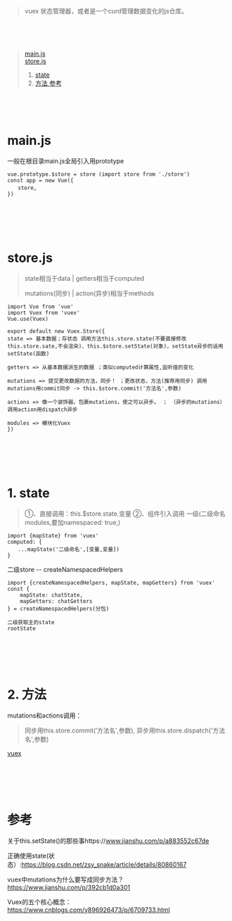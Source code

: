 > vuex 状态管理器，或者是一个curd管理数据变化的js仓库。


<br/><br/><br/>
> <a href="#h1"> main.js </a><br/>
> <a href="#h2"> store.js </a><br/>
> 1. <a href="#h3"> state  </a>
> 2. <a href="#h4"> 方法  </a>
> <a href="#ck"> 参考 </a>

<br/><br/><br/>
<h1 id="h1"> main.js </h1>
一般在根目录main.js全局引入用prototype

```
vue.prototype.$store = store (import store from './store')
const app = new Vue({
　　store,
})
```


<br/><br/><br/><br/>
## <h1 id="h2"> store.js </h1>

> state相当于data    |    getters相当于computed    
>
>  mutations(同步)     |   action(异步)相当于methods
>

```
import Vue from 'vue'
import Vuex from 'vuex'
Vue.use(Vuex)

export default new Vuex.Store({ 
state => 基本数据；存状态 调用方法this.store.state(不要直接修改this.store.sate,不会渲染)、this.$store.setState(对象)，setState异步的话用setState(函数)

getters => 从基本数据派生的数据 ；类似computed计算属性,监听值的变化

mutations => 提交更改数据的方法，同步！ ；更改状态，方法(推荐用同步) 调用mutations用commit同步 -> this.$store.commit('方法名',参数)

actions => 像一个装饰器，包裹mutations，使之可以异步。 ； （异步的mutations） 调用action用dispatch异步

modules => 模块化Vuex
})
```


<br/><br/><br/><br/>
## <h1 id="h3"> 1. state </h1>
> ①、直接调用：this.$store.state.变量
> ②、组件引入调用
一级(二级命名modules,要加namespaced: true,)
```
import {mapState} from 'vuex'
computed: {
　　...mapState('二级命名',[变量,变量])
}
```
二级store  --  createNamespacedHelpers
```
import {createNamespacedHelpers, mapState, mapGetters} from 'vuex'
const {
    mapState: chatState,
    mapGetters: chatGetters
} = createNamespacedHelpers(分包)
```
```
二级获取主的state
rootState
```


<br/><br/><br/><br/>
## <h1 id="h4"> 2. 方法 </h1>
mutations和actions调用：
> 同步用this.store.commit(′方法名′,参数),
> 异步用this.store.dispatch('方法名',参数)



[vuex](https://www.cnblogs.com/lgyong/p/10641363.html)



<br/><br/><br/><br/>

## <h1 id="ck"> 参考 </h1>
关于this.setState()的那些事https://www.jianshu.com/p/a883552c67de

正确使用state(状态）:https://blog.csdn.net/zsy_snake/article/details/80860167

vuex中mutations为什么要写成同步方法？https://www.jianshu.com/p/392cb1d0a301

Vuex的五个核心概念：https://www.cnblogs.com/y896926473/p/6709733.html